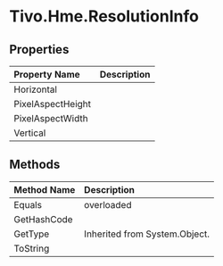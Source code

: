 # Tivo.Hme.ResolutionInfo #

## Properties ##
| **Property Name** | **Description** |
|:------------------|:----------------|
| Horizontal |  |
| PixelAspectHeight |  |
| PixelAspectWidth |  |
| Vertical |  |

## Methods ##
| **Method Name** | **Description** |
|:----------------|:----------------|
| Equals | overloaded |
| GetHashCode |  |
| GetType | Inherited from System.Object. |
| ToString |  |
